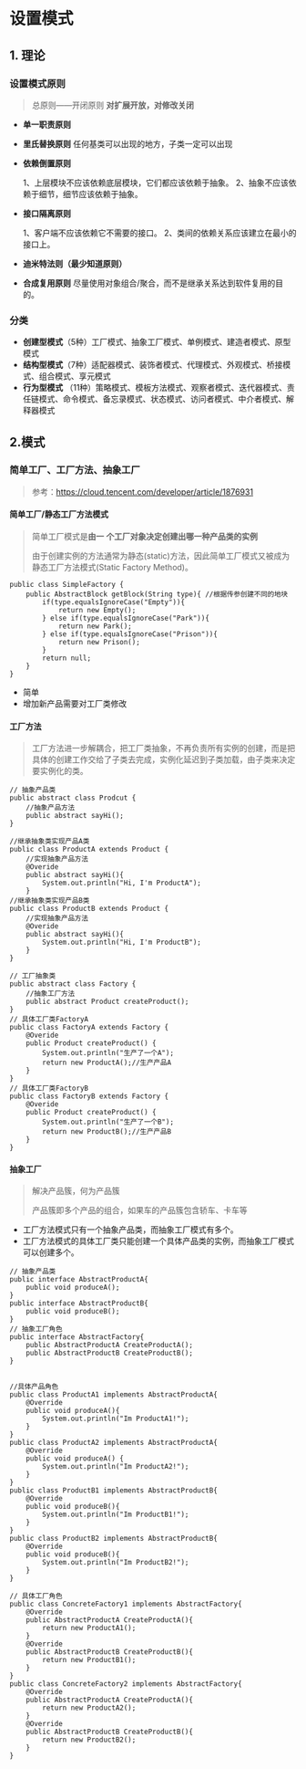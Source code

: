 # 设置模式

## 1. 理论

### 设置模式原则

> 总原则——开闭原则 **对扩展开放，对修改关闭**

* **单一职责原则**

* **里氏替换原则** 任何基类可以出现的地方，子类一定可以出现

* **依赖倒置原则**

  1、上层模块不应该依赖底层模块，它们都应该依赖于抽象。
  2、抽象不应该依赖于细节，细节应该依赖于抽象。

* **接口隔离原则**

  1、客户端不应该依赖它不需要的接口。
  2、类间的依赖关系应该建立在最小的接口上。

* **迪米特法则（最少知道原则）**
* **合成复用原则** 尽量使用对象组合/聚合，而不是继承关系达到软件复用的目的。

### 分类

* **创建型模式**（5种）工厂模式、抽象工厂模式、单例模式、建造者模式、原型模式
* **结构型模式**（7种）适配器模式、装饰者模式、代理模式、外观模式、桥接模式、组合模式、享元模式
* **行为型模式** （11种）策略模式、模板方法模式、观察者模式、迭代器模式、责任链模式、命令模式、备忘录模式、状态模式、访问者模式、中介者模式、解释器模式

## 2.模式

### 简单工厂、工厂方法、抽象工厂

> 参考：https://cloud.tencent.com/developer/article/1876931

#### 简单工厂/静态工厂方法模式

> 简单工厂模式是**由一** **个工厂对象决定创建出哪一种产品类的实例**
>
> 由于创建实例的方法通常为静态(static)方法，因此简单工厂模式又被成为静态工厂方法模式(Static Factory Method)。

```
public class SimpleFactory {
    public AbstractBlock getBlock(String type){ //根据传参创建不同的地块
        if(type.equalsIgnoreCase("Empty")){
            return new Empty();
        } else if(type.equalsIgnoreCase("Park")){
            return new Park();
        } else if(type.equalsIgnoreCase("Prison")){
            return new Prison();
        }
        return null;
    }
}
```

* 简单
* 增加新产品需要对工厂类修改

#### 工厂方法

>  工厂方法进一步解耦合，把工厂类抽象，不再负责所有实例的创建，而是把具体的创建工作交给了子类去完成，实例化延迟到子类加载，由子类来决定要实例化的类。

```
// 抽象产品类
public abstract class Prodcut {
    //抽象产品方法
    public abstract sayHi();
}

//继承抽象类实现产品A类
public class ProductA extends Product {  
    //实现抽象产品方法
    @Overide
    public abstract sayHi(){
        System.out.println("Hi, I'm ProductA");
    }
//继承抽象类实现产品B类
public class ProductB extends Product {  
    //实现抽象产品方法
    @Overide
    public abstract sayHi(){
        System.out.println("Hi, I'm ProductB");
    }
}

// 工厂抽象类
public abstract class Factory {
    //抽象工厂方法
    public abstract Product createProduct();
}
// 具体工厂类FactoryA
public class FactoryA extends Factory {
    @Overide
    public Product createProduct() {
        System.out.println("生产了一个A");
        return new ProductA();//生产产品A
    }
}
// 具体工厂类FactoryB
public class FactoryB extends Factory {
    @Overide
    public Product createProduct() {
        System.out.println("生产了一个B");
        return new ProductB();//生产产品B
    }
}
```



#### 抽象工厂

> 解决产品簇，何为产品簇
>
> 产品簇即多个产品的组合，如果车的产品簇包含轿车、卡车等

* 工厂方法模式只有一个抽象产品类，而抽象工厂模式有多个。
* 工厂方法模式的具体工厂类只能创建一个具体产品类的实例，而抽象工厂模式可以创建多个。

```
// 抽象产品类
public interface AbstractProductA{
    public void produceA();
}
public interface AbstractProductB{
    public void produceB();
}
// 抽象工厂角色
public interface AbstractFactory{
    public AbstractProductA CreateProductA();
    public AbstractProductB CreateProductB();
}


//具体产品角色
public class ProductA1 implements AbstractProductA{
    @Override
    public void produceA(){
        System.out.println("Im ProductA1!");
    }
}
public class ProductA2 implements AbstractProductA{
    @Override
    public void produceA() {
        System.out.println("Im ProductA2!");
    }
}
public class ProductB1 implements AbstractProductB{
    @Override
    public void produceB(){
        System.out.println("Im ProductB1!");
    }
}
public class ProductB2 implements AbstractProductB{
    @Override
    public void produceB(){
        System.out.println("Im ProductB2!");
    }
}

// 具体工厂角色
public class ConcreteFactory1 implements AbstractFactory{
    @Override
    public AbstractProductA CreateProductA(){
        return new ProductA1();
    }
    @Override
    public AbstractProductB CreateProductB(){
        return new ProductB1();
    }
}
public class ConcreteFactory2 implements AbstractFactory{
    @Override
    public AbstractProductA CreateProductA(){
        return new ProductA2();
    }
    @Override
    public AbstractProductB CreateProductB(){
        return new ProductB2();
    }
}
```





